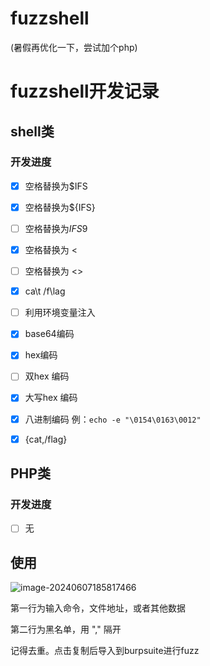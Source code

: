 # fuzzshell
(暑假再优化一下，尝试加个php)

# fuzzshell开发记录

## shell类

> 

### 开发进度

- [x] 空格替换为$IFS
- [x] 空格替换为${IFS}
- [ ] 空格替换为$IFS$9
- [x] 空格替换为 <
- [ ] 空格替换为 <>
- [x] ca\t /f\lag
- [ ] 利用环境变量注入
- [x] base64编码
- [x] hex编码
- [ ] 双hex 编码
- [x] 大写hex 编码
- [x] 八进制编码 例：`echo -e "\0154\0163\0012"`
- [x] {cat,/flag}



## PHP类

### 开发进度

- [ ] 无

## 使用

![image-20240607185817466](https://s2.loli.net/2024/06/07/tQRWOLuqphHUfYj.png)

第一行为输入命令，文件地址，或者其他数据

第二行为黑名单，用 "," 隔开

记得去重。点击复制后导入到burpsuite进行fuzz
